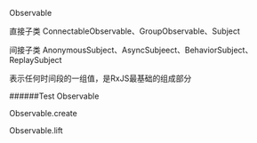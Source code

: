 Observable

直接子类
ConnectableObservable、GroupObservable、Subject

间接子类
AnonymousSubject、AsyncSubjeect、BehaviorSubject、ReplaySubject


表示任何时间段的一组值，是RxJS最基础的组成部分

######Test
Observable

Observable.create

Observable.lift

